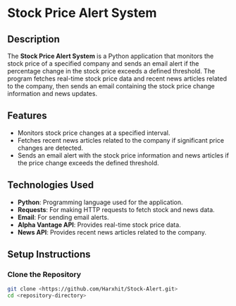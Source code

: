 # Stock Price Alert System

## Description

The **Stock Price Alert System** is a Python application that monitors the stock price of a specified company and sends an email alert if the percentage change in the stock price exceeds a defined threshold. The program fetches real-time stock price data and recent news articles related to the company, then sends an email containing the stock price change information and news updates.

## Features

- Monitors stock price changes at a specified interval.
- Fetches recent news articles related to the company if significant price changes are detected.
- Sends an email alert with the stock price information and news articles if the price change exceeds the defined threshold.

## Technologies Used

- **Python**: Programming language used for the application.
- **Requests**: For making HTTP requests to fetch stock and news data.
- **Email**: For sending email alerts.
- **Alpha Vantage API**: Provides real-time stock price data.
- **News API**: Provides recent news articles related to the company.

## Setup Instructions

### Clone the Repository

```bash
git clone <https://github.com/Harxhit/Stock-Alert.git>
cd <repository-directory>
